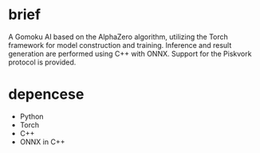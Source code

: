 # brief
A Gomoku AI based on the AlphaZero algorithm, utilizing the Torch framework for model construction and training. Inference and result generation are performed using C++ with ONNX. Support for the Piskvork protocol is provided.

# depencese
- Python
- Torch
- C++
- ONNX in C++

